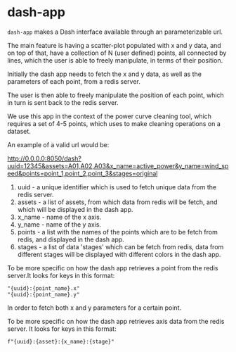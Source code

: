 # dash-app
`dash-app` makes a Dash interface available through an parameterizable url. 

The main feature is having a scatter-plot populated with x and y data, and on top 
of that, have a collection of N (user defined) points, all connected by lines, which
the user is able to freely manipulate, in terms of their position.

Initially the dash app needs to fetch the x and y data, as well as the parameters of 
each point, from a redis server.

The user is then able to freely manipulate the position of each point, which in turn 
is sent back to the redis server. 

We use this app in the context of the power curve cleaning tool, which requires a set
of 4-5 points, which uses to make cleaning operations on a dataset.


An example of a valid url would be:

http://0.0.0.0:8050/dash?uuid=12345&assets=A01,A02,A03&x_name=active_power&y_name=wind_speed&points=point_1,point_2,point_3&stages=original

1. uuid - a unique identifier which is used to fetch unique data from the redis server.
2. assets - a list of assets, from which data from redis will be fetch, and which will be displayed
in the dash app.
3. x_name - name of the x axis.
4. y_name - name of the y axis.
5. points - a list with the names of the points which are to be fetch from redis, and
displayed in the dash app.
6. stages - a list of data 'stages' which can be fetch from redis, data from different
stages will be displayed with different colors in the dash app.

To be more specific on how the dash app retrieves a point from the redis server.It
looks for keys in this format:

    "{uuid}:{point_name}.x"
    "{uuid}:{point_name}.y"
In order to fetch both x and y parameters for a certain point.

To be more specific on how the dash app retrieves axis data from the redis server.
It looks for keys in this format:

    f"{uuid}:{asset}:{x_name}:{stage}"

